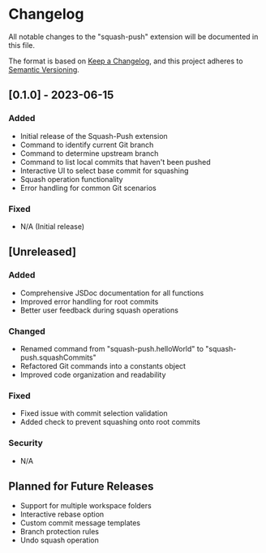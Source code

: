 # Changelog

All notable changes to the "squash-push" extension will be documented in this file.

The format is based on [Keep a Changelog](https://keepachangelog.com/en/1.0.0/),
and this project adheres to [Semantic Versioning](https://semver.org/spec/v2.0.0.html).

## [0.1.0] - 2023-06-15

### Added
- Initial release of the Squash-Push extension
- Command to identify current Git branch
- Command to determine upstream branch
- Command to list local commits that haven't been pushed
- Interactive UI to select base commit for squashing
- Squash operation functionality
- Error handling for common Git scenarios

### Fixed
- N/A (Initial release)

## [Unreleased]

### Added
- Comprehensive JSDoc documentation for all functions
- Improved error handling for root commits
- Better user feedback during squash operations

### Changed
- Renamed command from "squash-push.helloWorld" to "squash-push.squashCommits"
- Refactored Git commands into a constants object
- Improved code organization and readability

### Fixed
- Fixed issue with commit selection validation
- Added check to prevent squashing onto root commits

### Security
- N/A

## Planned for Future Releases
- Support for multiple workspace folders
- Interactive rebase option
- Custom commit message templates
- Branch protection rules
- Undo squash operation